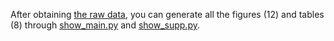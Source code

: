After obtaining [the raw data](https://github.com/HaolingZHANG/DNASpiderWeb/blob/main/experiments/raw),
you can generate all the figures (12) and tables (8) through
[show_main.py](https://github.com/HaolingZHANG/DNASpiderWeb/blob/main/experiments/show_main.py) 
and 
[show_supp.py](https://github.com/HaolingZHANG/DNASpiderWeb/blob/main/experiments/show_supp.py).